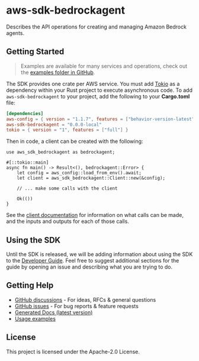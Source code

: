 # aws-sdk-bedrockagent

Describes the API operations for creating and managing Amazon Bedrock agents.

## Getting Started

> Examples are available for many services and operations, check out the
> [examples folder in GitHub](https://github.com/awslabs/aws-sdk-rust/tree/main/examples).

The SDK provides one crate per AWS service. You must add [Tokio](https://crates.io/crates/tokio)
as a dependency within your Rust project to execute asynchronous code. To add `aws-sdk-bedrockagent` to
your project, add the following to your **Cargo.toml** file:

```toml
[dependencies]
aws-config = { version = "1.1.7", features = ["behavior-version-latest"] }
aws-sdk-bedrockagent = "0.0.0-local"
tokio = { version = "1", features = ["full"] }
```

Then in code, a client can be created with the following:

```rust,no_run
use aws_sdk_bedrockagent as bedrockagent;

#[::tokio::main]
async fn main() -> Result<(), bedrockagent::Error> {
    let config = aws_config::load_from_env().await;
    let client = aws_sdk_bedrockagent::Client::new(&config);

    // ... make some calls with the client

    Ok(())
}
```

See the [client documentation](https://docs.rs/aws-sdk-bedrockagent/latest/aws_sdk_bedrockagent/client/struct.Client.html)
for information on what calls can be made, and the inputs and outputs for each of those calls.

## Using the SDK

Until the SDK is released, we will be adding information about using the SDK to the
[Developer Guide](https://docs.aws.amazon.com/sdk-for-rust/latest/dg/welcome.html). Feel free to suggest
additional sections for the guide by opening an issue and describing what you are trying to do.

## Getting Help

* [GitHub discussions](https://github.com/awslabs/aws-sdk-rust/discussions) - For ideas, RFCs & general questions
* [GitHub issues](https://github.com/awslabs/aws-sdk-rust/issues/new/choose) - For bug reports & feature requests
* [Generated Docs (latest version)](https://awslabs.github.io/aws-sdk-rust/)
* [Usage examples](https://github.com/awslabs/aws-sdk-rust/tree/main/examples)

## License

This project is licensed under the Apache-2.0 License.


